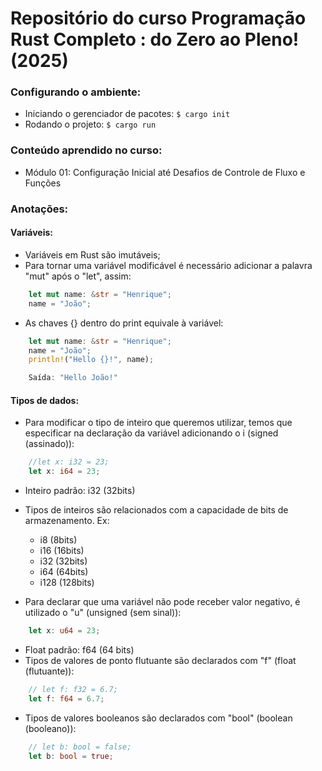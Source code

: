 # Repositório do curso Programação Rust Completo : do Zero ao Pleno! (2025)

### Configurando o ambiente:

- Iniciando o gerenciador de pacotes: `$ cargo init`
- Rodando o projeto: `$ cargo run`

### Conteúdo aprendido no curso:

- Módulo 01: Configuração Inicial até Desafios de Controle de Fluxo e Funções

### Anotações:

#### Variáveis:

- Variáveis em Rust são imutáveis;
- Para tornar uma variável modificável é necessário adicionar a palavra "mut" após o "let", assim:

```rust
    let mut name: &str = "Henrique";
    name = "João";
```

- As chaves {} dentro do print equivale à variável:

```rust
    let mut name: &str = "Henrique";
    name = "João";
    println!("Hello {}!", name);

    Saída: "Hello João!"
```

#### Tipos de dados:

- Para modificar o tipo de inteiro que queremos utilizar, temos que especificar na declaração da variável adicionando o i (signed (assinado)):

```rust
    //let x: i32 = 23;
    let x: i64 = 23;
```

- Inteiro padrão: i32 (32bits)
- Tipos de inteiros são relacionados com a capacidade de bits de armazenamento. Ex:

  - i8 (8bits)
  - i16 (16bits)
  - i32 (32bits)
  - i64 (64bits)
  - i128 (128bits)

- Para declarar que uma variável não pode receber valor negativo, é utilizado o "u" (unsigned (sem sinal)):

```rust
    let x: u64 = 23;
```

- Float padrão: f64 (64 bits)
- Tipos de valores de ponto flutuante são declarados com "f" (float (flutuante)):

```rust
    // let f: f32 = 6.7;
    let f: f64 = 6.7;
```

- Tipos de valores booleanos são declarados com "bool" (boolean (booleano)):

```rust
    // let b: bool = false;
    let b: bool = true;
```
